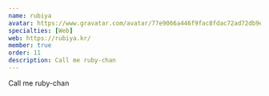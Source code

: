 ```yaml
---
name: rubiya
avatar: https://www.gravatar.com/avatar/77e9066a446f9fac8fdac72ad72db9e7?d=identicon&s=256
specialties: [Web]
web: https://rubiya.kr/
member: true
order: 11
description: Call me ruby-chan
---
```


Call me ruby-chan
